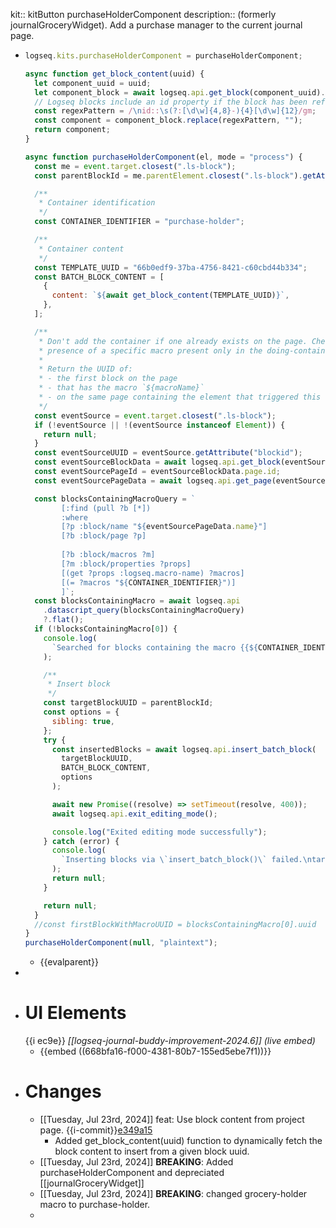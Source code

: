 kit:: kitButton purchaseHolderComponent
description:: (formerly journalGroceryWidget). Add a purchase manager to the current journal page.

- ```javascript
  logseq.kits.purchaseHolderComponent = purchaseHolderComponent;
  
  async function get_block_content(uuid) {
    let component_uuid = uuid;
    let component_block = await logseq.api.get_block(component_uuid).content;
    // Logseq blocks include an id property if the block has been referenced.
    const regexPattern = /\nid::\s(?:[\d\w]{4,8}-){4}[\d\w]{12}/gm;
    const component = component_block.replace(regexPattern, "");
    return component;
  }
  
  async function purchaseHolderComponent(el, mode = "process") {
    const me = event.target.closest(".ls-block");
    const parentBlockId = me.parentElement.closest(".ls-block").getAttribute("blockId");
  
    /**
     * Container identification
     */
    const CONTAINER_IDENTIFIER = "purchase-holder";
  
    /**
     * Container content
     */  
    const TEMPLATE_UUID = "66b0edf9-37ba-4756-8421-c60cbd44b334";
    const BATCH_BLOCK_CONTENT = [
      {
        content: `${await get_block_content(TEMPLATE_UUID)}`,
      },
    ];
  
    /**
     * Don't add the container if one already exists on the page. Check for the
     * presence of a specific macro present only in the doing-container block.
     *
     * Return the UUID of:
     * - the first block on the page
     * - that has the macro `${macroName}`
     * - on the same page containing the element that triggered this function
     */
    const eventSource = event.target.closest(".ls-block");
    if (!eventSource || !(eventSource instanceof Element)) {
      return null;
    }
    const eventSourceUUID = eventSource.getAttribute("blockid");
    const eventSourceBlockData = await logseq.api.get_block(eventSourceUUID);
    const eventSourcePageId = eventSourceBlockData.page.id;
    const eventSourcePageData = await logseq.api.get_page(eventSourcePageId);
  
    const blocksContainingMacroQuery = `
          [:find (pull ?b [*])
          :where
          [?p :block/name "${eventSourcePageData.name}"]
          [?b :block/page ?p]
          
          [?b :block/macros ?m]
          [?m :block/properties ?props]
          [(get ?props :logseq.macro-name) ?macros]
          [(= ?macros "${CONTAINER_IDENTIFIER}")]
          ]`;
    const blocksContainingMacro = await logseq.api
      .datascript_query(blocksContainingMacroQuery)
      ?.flat();
    if (!blocksContainingMacro[0]) {
      console.log(
        `Searched for blocks containing the macro {{${CONTAINER_IDENTIFIER}}} but none were found.`
      );
  
      /**
       * Insert block
       */
      const targetBlockUUID = parentBlockId;
      const options = {
        sibling: true,
      };
      try {
        const insertedBlocks = await logseq.api.insert_batch_block(
          targetBlockUUID,
          BATCH_BLOCK_CONTENT,
          options
        );
  
        await new Promise((resolve) => setTimeout(resolve, 400));
        await logseq.api.exit_editing_mode();
  
        console.log("Exited editing mode successfully");
      } catch (error) {
        console.log(
          `Inserting blocks via \`insert_batch_block()\` failed.\ntargetBlockUUID: ${targetBlockUUID}\n${error}`
        );
        return null;
      }
  
      return null;
    }
    //const firstBlockWithMacroUUID = blocksContainingMacro[0].uuid
  }
  purchaseHolderComponent(null, "plaintext");
  
  ```
	- {{evalparent}}
-
- # UI Elements
  {{i ec9e}} *[[logseq-journal-buddy-improvement-2024.6]]* *(live embed)*
	- {{embed ((668bfa16-f000-4381-80b7-155ed5ebe7f1))}}
- # Changes
	- [[Tuesday, Jul 23rd, 2024]] feat: Use block content from project page. {{i-commit}}[e349a15](https://github.com/DeadBranches/logseq-queries-and-scripts/commits/main/)
		- Added get_block_content(uuid) function to dynamically fetch the block content to insert from a given block uuid.
	- [[Tuesday, Jul 23rd, 2024]] **BREAKING**: Added purchaseHolderComponent and depreciated [[journalGroceryWidget]]
	- [[Tuesday, Jul 23rd, 2024]] **BREAKING**: changed grocery-holder macro to purchase-holder.
	-
